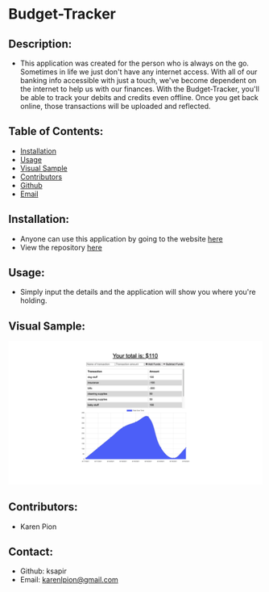 # Budget-Tracker

## Description:
- This application was created for the person who is always on the go. Sometimes in life we just don't have any internet access. With all of our banking info accessible with just a touch, we've become dependent on the internet to help us with our finances. With the Budget-Tracker, you'll be able to track your debits and credits even offline. Once you get back online, those transactions will be uploaded and reflected.

## Table of Contents:
- [Installation](#installation)
- [Usage](#usage)
- [Visual Sample](#visual)
- [Contributors](#contributors)
- [Github](#github)
- [Email](#email)

## Installation:
- Anyone can use this application by going to the website [here]()
- View the repository [here]()

## Usage:
- Simply input the details and the application will show you where you're holding.

## Visual Sample:
![Budget-Tracker](./public/images/budget-tracker.png)

## Contributors:
- Karen Pion

## Contact:
- Github: ksapir
- Email: karenlpion@gmail.com
